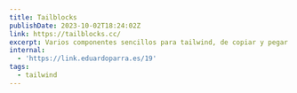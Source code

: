 ```yaml
---
title: Tailblocks
publishDate: 2023-10-02T18:24:02Z
link: https://tailblocks.cc/
excerpt: Varios componentes sencillos para tailwind, de copiar y pegar
internal:
  - 'https://link.eduardoparra.es/19'
tags:
  - tailwind
---
```

